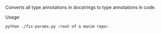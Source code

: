 Converts all type annotations in docstrings to type annotations in code.

Usage:

```sh
python ./fix-params.py <root of a manim repo>
```
